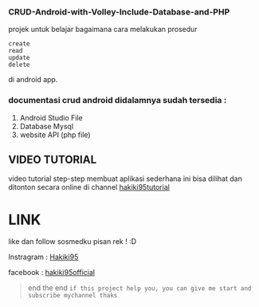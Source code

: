 ### CRUD-Android-with-Volley-Include-Database-and-PHP
projek untuk belajar bagaimana cara melakukan prosedur 
```
create
read 
update
delete
```
di android app.

### documentasi crud android didalamnya sudah tersedia :
1. Android Studio File 
2. Database Mysql 
3. website API (php file)

## VIDEO TUTORIAL 
video tutorial step-step membuat aplikasi sederhana ini bisa dilihat dan ditonton secara online di channel [hakiki95tutorial](https://www.youtube.com/playlist?list=PL5wlq6ky5--z62B2C3jI-caODmhv23kGQ)




# LINK
like dan follow sosmedku pisan rek ! :D

Instragram : [Hakiki95](www.instagram.com/hakiki95)

facebook : [hakiki95official](www.facebook.com/hakiki95official)


>end the end
```if this project help you, you can give me start and subscribe mychannel thaks```
